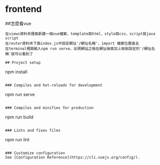 # frontend

##怎麼看vue
```
在views資料夾裡面新建一個vue檔案，template寫html，style寫css，script寫java script
在router資料夾下面index.js中設定網址'/網址名稱'，import 檔案位置進去
在terminal裡面輸入npm run serve，出現網站之後在網址後面加上剛剛設定的'/網址名稱'就可以看到了

## Project setup
```
npm install
```

### Compiles and hot-reloads for development
```
npm run serve
```

### Compiles and minifies for production
```
npm run build
```

### Lints and fixes files
```
npm run lint
```

### Customize configuration
See [Configuration Reference](https://cli.vuejs.org/config/).

